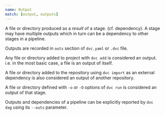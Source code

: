 ```yaml
---
name: Output
match: [output, outputs]
---
```


A file or directory produced as a _result_ of a <abbr>stage</abbr>. (cf.
<abbr>dependency</abbr>). A stage may have multiple outputs which in turn can be
a dependency to other stages in a <abbr>pipeline</abbr>.

Outputs are recorded in `outs` section of `dvc.yaml` or `.dvc` file.

Any file or directory added to <abbr>project</abbr> with `dvc add` is considered
an output. i.e. in the most basic case, a file is an output of itself.

A file or directory added to the <abbr>repository</abbr> using `dvc import` as
an <abbr>external dependency</abbr> is also considered an output of another
repository.

A file or directory defined with `-o` or `-O` options of `dvc run` is considered
an output of that <abbr>stage</abbr>.

Outputs and dependencies of a <abbr>pipeline</abbr> can be explicitly reported
by `dvc dag` using its `--outs` parameter.
